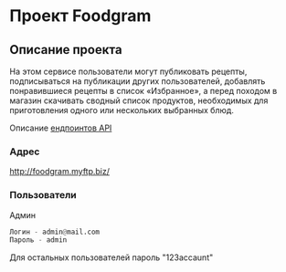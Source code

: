 # Проект Foodgram

## Описание проекта
 На этом сервисе пользователи могут публиковать рецепты, 
 подписываться на публикации других пользователей, добавлять 
 понравившиеся рецепты в список «Избранное», а перед походом в магазин 
 скачивать сводный список продуктов, необходимых для приготовления одного 
 или нескольких выбранных блюд.

Описание [ендпоинтов API](http://foodgram.myftp.biz/api/docs/redoc.html)

### Адрес

http://foodgram.myftp.biz/

### Пользователи

Админ
```python
Логин - admin@mail.com
Пароль - admin
```

Для остальных пользователей пароль "123accaunt"
